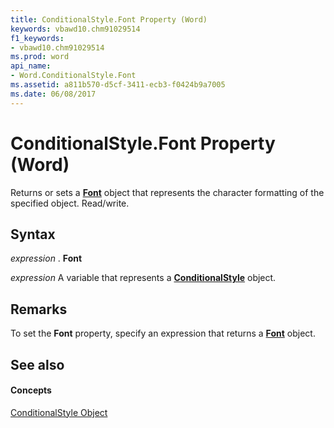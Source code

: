 ```yaml
---
title: ConditionalStyle.Font Property (Word)
keywords: vbawd10.chm91029514
f1_keywords:
- vbawd10.chm91029514
ms.prod: word
api_name:
- Word.ConditionalStyle.Font
ms.assetid: a811b570-d5cf-3411-ecb3-f0424b9a7005
ms.date: 06/08/2017
---
```



# ConditionalStyle.Font Property (Word)

Returns or sets a **[Font](font-object-word.md)** object that represents the character formatting of the specified object. Read/write.


## Syntax

 _expression_ . **Font**

 _expression_ A variable that represents a **[ConditionalStyle](conditionalstyle-object-word.md)** object.


## Remarks

To set the **Font** property, specify an expression that returns a **[Font](font-object-word.md)** object.


## See also


#### Concepts


[ConditionalStyle Object](conditionalstyle-object-word.md)

